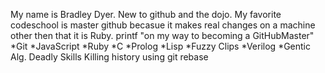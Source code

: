 My name is Bradley Dyer. New to github and the dojo.
My favorite codeschool is master github becasue it makes real changes on a machine other then that it is Ruby.
printf "on my way to becoming a GitHubMaster"
*Git
*JavaScript
*Ruby
*C
*Prolog
*Lisp
*Fuzzy Clips
*Verilog
*Gentic Alg.
Deadly Skills
Killing history using git rebase
